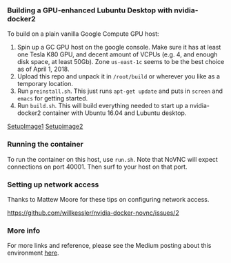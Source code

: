 ### Building a GPU-enhanced Lubuntu Desktop with nvidia-docker2

To build on a plain vanilla Google Compute GPU host:

1. Spin up a GC GPU host on the google console.  Make sure it has at least one Tesla K80 GPU, and decent amount of VCPUs (e.g. 4, and enough disk space, at least 50Gb). Zone `us-east-1c` seems to be the best choice as of April 1, 2018.
1. Upload this repo and unpack it in `/root/build` or wherever you like as a temporary location.
1. Run `preinstall.sh`. This just runs `apt-get update` and puts in `screen` and `emacs` for getting started.
1. Run `build.sh`. This will build everything needed to start up a nvidia-docker2 container with Ubuntu 16.04 and Lubuntu desktop.

[SetupImage1](https://user-images.githubusercontent.com/176268/38177239-00283584-35b3-11e8-9c84-4f788120caca.png)
[Setupimage2](https://user-images.githubusercontent.com/176268/38177244-0b6b4d3c-35b3-11e8-8605-ed184afa59a6.png)

### Running the container

To run the container on this host, use `run.sh`. Note that NoVNC will
expect connections on port 40001. Then surf to your host on that port.

### Setting up network access

Thanks to Mattew Moore for these tips on configuring network access.

https://github.com/willkessler/nvidia-docker-novnc/issues/2


### More info

For more links and reference, please see the Medium posting about this environment [here](https://engineering.udacity.com/creating-a-gpu-enhanced-virtual-desktop-for-udacity-497bdd91a505).

